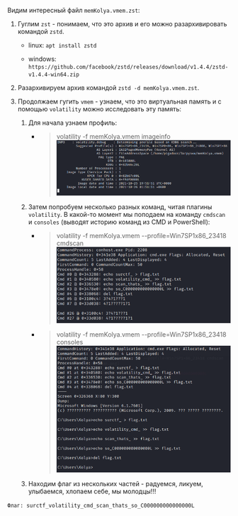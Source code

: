 Видим интересный файл `memKolya.vmem.zst`:

1. Гуглим `zst` - понимаем, что это архив и его можно разархивировать командой `zstd`.

   - linux: `apt install zstd`

   - windows: `https://github.com/facebook/zstd/releases/download/v1.4.4/zstd-v1.4.4-win64.zip`

2. Разархивируем архив командой `zstd -d memKolya.vmem.zst`.

3. Продолжаем гугить `vmem` - узнаем, что это виртуальная память и с помощью `volatility` можно исследовать эту память:

   1. Для начала узнаем профиль: 

      - > volatility -f memKolya.vmem imageinfo
        ![фото](imageinfo.png)

   2. Затем попробуем несколько разных команд, читая плагины `volatility`. В какой-то момент мы поподаем на команду `cmdscan` и `consoles` (выводят историю команд из CMD и PowerShell):

      - > volatility -f memKolya.vmem --profile=Win7SP1x86_23418 cmdscan
        ![фото](cmdscan.png)

      - > volatility -f memKolya.vmem --profile=Win7SP1x86_23418 consoles
        ![фото](consoles.png)

   3. Находим флаг из нескольких частей - радуемся, ликуем, улыбаемся, хлопаем себе, мы молодцы!!!

`Флаг: surctf_volatility_cmd_scan_thats_so_C000000000000000L`
